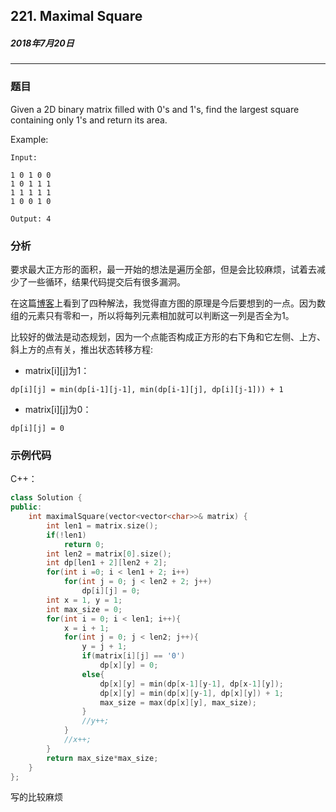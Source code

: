 ## 221. Maximal Square
##### 2018年7月20日
***
### 题目
Given a 2D binary matrix filled with 0's and 1's, find the largest square containing only 1's and return its area.

Example:
```
Input:

1 0 1 0 0
1 0 1 1 1
1 1 1 1 1
1 0 0 1 0

Output: 4
```
### 分析
要求最大正方形的面积，最一开始的想法是遍历全部，但是会比较麻烦，试着去减少了一些循环，结果代码提交后有很多漏洞。

在这篇[博客](https://www.cnblogs.com/grandyang/p/4550604.html)上看到了四种解法，我觉得直方图的原理是今后要想到的一点。因为数组的元素只有零和一，所以将每列元素相加就可以判断这一列是否全为1。

比较好的做法是动态规划，因为一个点能否构成正方形的右下角和它左侧、上方、斜上方的点有关，推出状态转移方程:
- matrix[i][j]为1：
```
dp[i][j] = min(dp[i-1][j-1], min(dp[i-1][j], dp[i][j-1])) + 1
```
- matrix[i][j]为0：
```
dp[i][j] = 0
```

### 示例代码
C++：
```cpp
class Solution {
public:
    int maximalSquare(vector<vector<char>>& matrix) {
        int len1 = matrix.size();
        if(!len1)
            return 0;
        int len2 = matrix[0].size();
        int dp[len1 + 2][len2 + 2];
        for(int i =0; i < len1 + 2; i++)
            for(int j = 0; j < len2 + 2; j++)
                dp[i][j] = 0;
        int x = 1, y = 1;
        int max_size = 0;
        for(int i = 0; i < len1; i++){
            x = i + 1;
            for(int j = 0; j < len2; j++){
                y = j + 1;
                if(matrix[i][j] == '0')
                    dp[x][y] = 0;
                else{
                    dp[x][y] = min(dp[x-1][y-1], dp[x-1][y]);
                    dp[x][y] = min(dp[x][y-1], dp[x][y]) + 1;
                    max_size = max(dp[x][y], max_size);
                }
                //y++;
            }
            //x++;
        }
        return max_size*max_size;
    }
};
```
写的比较麻烦
